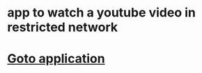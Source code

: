 ﻿# app to watch a youtube video in restricted network
# [Goto application](https://niktube.herokuapp.com)
